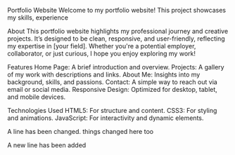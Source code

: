 Portfolio Website
Welcome to my portfolio website! This project showcases my skills, experience

About
This portfolio website highlights my professional journey and creative projects. It’s designed to be clean, responsive, and user-friendly, reflecting my expertise in [your field]. Whether you're a potential employer, collaborator, or just curious, I hope you enjoy exploring my work!

Features
Home Page: A brief introduction and overview.
Projects: A gallery of my work with descriptions and links.
About Me: Insights into my background, skills, and passions.
Contact: A simple way to reach out via email or social media.
Responsive Design: Optimized for desktop, tablet, and mobile devices.

Technologies Used
HTML5: For structure and content.
CSS3: For styling and animations.
JavaScript: For interactivity and dynamic elements.

A line has been changed. things changed here too

A new line has been added